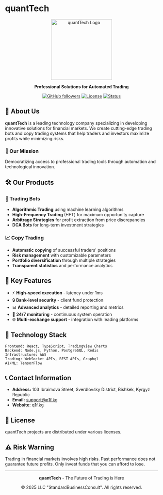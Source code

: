 # quantTech

<div align="center">
  <img src="https://i.ibb.co/HLWLc5bz/20250710-1952-remix-01jzt667qse86ts79cgfdsysdt-1.png" alt="quantTech Logo" width="200"/>
  
  **Professional Solutions for Automated Trading**
  
  [![GitHub followers](https://img.shields.io/github/followers/quanttech?style=social)](https://github.com/quanttech)
  [![License](https://img.shields.io/badge/License-MIT-blue.svg)](LICENSE)
  [![Status](https://img.shields.io/badge/Status-Active-green.svg)]()
</div>

## 🚀 About Us

**quantTech** is a leading technology company specializing in developing innovative solutions for financial markets. We create cutting-edge trading bots and copy trading systems that help traders and investors maximize profits while minimizing risks.

### 🎯 Our Mission
Democratizing access to professional trading tools through automation and technological innovation.

## 🛠️ Our Products

### 🤖 Trading Bots
- **Algorithmic Trading** using machine learning algorithms
- **High-Frequency Trading** (HFT) for maximum opportunity capture
- **Arbitrage Strategies** for profit extraction from price discrepancies
- **DCA Bots** for long-term investment strategies

### 📈 Copy Trading
- **Automatic copying** of successful traders' positions
- **Risk management** with customizable parameters
- **Portfolio diversification** through multiple strategies
- **Transparent statistics** and performance analytics

## 🌟 Key Features

- ⚡ **High-speed execution** - latency under 1ms
- 🔒 **Bank-level security** - client fund protection
- 📊 **Advanced analytics** - detailed reporting and metrics
- 🔄 **24/7 monitoring** - continuous system operation
- 🌐 **Multi-exchange support** - integration with leading platforms


## 🔧 Technology Stack

```
Frontend: React, TypeScript, TradingView Charts
Backend: Node.js, Python, PostgreSQL, Redis
Infrastructure: AWS
Trading: WebSocket APIs, REST APIs, Graphql
AI/ML: TensorFlow
```

## 📞 Contact Information

- **Address:** 103 Ibraimova Street, Sverdlovsky District, Bishkek, Kyrgyz Republic
- **Email:** support@q1f.kg
- **Website:** [q1f.kg](https://q1f.kg)

## 📄 License

quantTech projects are distributed under various licenses. 

## ⚠️ Risk Warning

Trading in financial markets involves high risks. Past performance does not guarantee future profits. Only invest funds that you can afford to lose.

---

<div align="center">
  <p><strong>quantTech</strong> - The Future of Trading is Here</p>
  <p>© 2025 LLC "StandardBusinessConsult". All rights reserved.</p>
</div>
